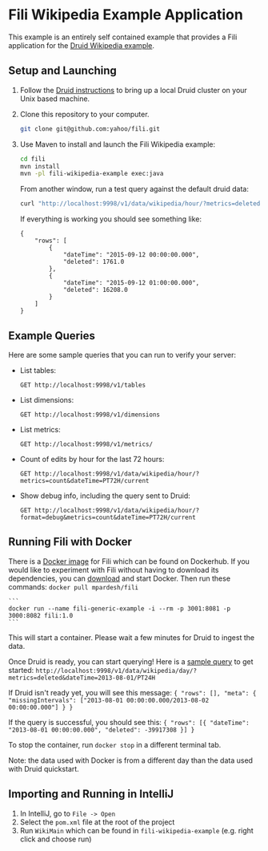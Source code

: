 Fili Wikipedia Example Application
==================================

This example is an entirely self contained example that provides a Fili application for the 
[Druid Wikipedia example](http://druid.io/docs/latest/tutorials/quickstart.html).

## Setup and Launching

1. Follow the [Druid instructions](http://druid.io/docs/latest/tutorials/quickstart.html) to bring up a local Druid 
   cluster on your Unix based machine.
   
2. Clone this repository to your computer.
    ```bash
    git clone git@github.com:yahoo/fili.git
    ```
3. Use Maven to install and launch the Fili Wikipedia example:

    ```bash
    cd fili
    mvn install
    mvn -pl fili-wikipedia-example exec:java
    ```
    From another window, run a test query against the default druid data:

    ```bash
    curl "http://localhost:9998/v1/data/wikipedia/hour/?metrics=deleted&dateTime=2015-09-12/PT2H" -H "Content-Type: application/json" | python -m json.tool
    ```
    If everything is working you should see something like:
    ```
    {
        "rows": [
            {
                "dateTime": "2015-09-12 00:00:00.000",
                "deleted": 1761.0
            },
            {
                "dateTime": "2015-09-12 01:00:00.000",
                "deleted": 16208.0
            }
        ]
    }        
    ```

## Example Queries

Here are some sample queries that you can run to verify your server:

- List tables:
  
      GET http://localhost:9998/v1/tables

- List dimensions:  

      GET http://localhost:9998/v1/dimensions

- List metrics:
  
      GET http://localhost:9998/v1/metrics/

- Count of edits by hour for the last 72 hours:  
  
      GET http://localhost:9998/v1/data/wikipedia/hour/?metrics=count&dateTime=PT72H/current

- Show debug info, including the query sent to Druid:  

      GET http://localhost:9998/v1/data/wikipedia/hour/?format=debug&metrics=count&dateTime=PT72H/current

## Running Fili with Docker

There is a [Docker image](https://hub.docker.com/r/mpardesh/fili/) for Fili which can be found on 
Dockerhub. If you would like to experiment with Fili without having to download its dependencies, you can 
[download](https://www.docker.com/) and start Docker. Then run these commands: 
    ```
    docker pull mpardesh/fili 
    ```

    ```
    docker run --name fili-generic-example -i --rm -p 3001:8081 -p 3000:8082 fili:1.0
    ```

This will start a container. Please wait a few minutes for Druid to ingest the data. 

Once Druid is ready, you can start querying! Here is a 
[sample query](http://localhost:9998/v1/data/wikipedia/day/?metrics=deleted&dateTime=2013-08-01/PT24H)
to get started:
    ```
    http://localhost:9998/v1/data/wikipedia/day/?metrics=deleted&dateTime=2013-08-01/PT24H
    ```

If Druid isn't ready yet, you will see this message:
    ```
    {
        "rows": [],
        "meta": {
            "missingIntervals": ["2013-08-01 00:00:00.000/2013-08-02 00:00:00.000"]
        }
    }
    ```

If the query is successful, you should see this:
    ```
    {
        "rows": [{
            "dateTime": "2013-08-01 00:00:00.000",
            "deleted": -39917308
        }]
    }
    ```

To stop the container, run 
    ```
    docker stop
    ```
in a different terminal tab. 

Note: the data used with Docker is from a different day than the data used with Druid quickstart. 

## Importing and Running in IntelliJ

1. In IntelliJ, go to `File -> Open`
2. Select the `pom.xml` file at the root of the project
3. Run `WikiMain` which can be found in `fili-wikipedia-example` (e.g. right click and choose run)
